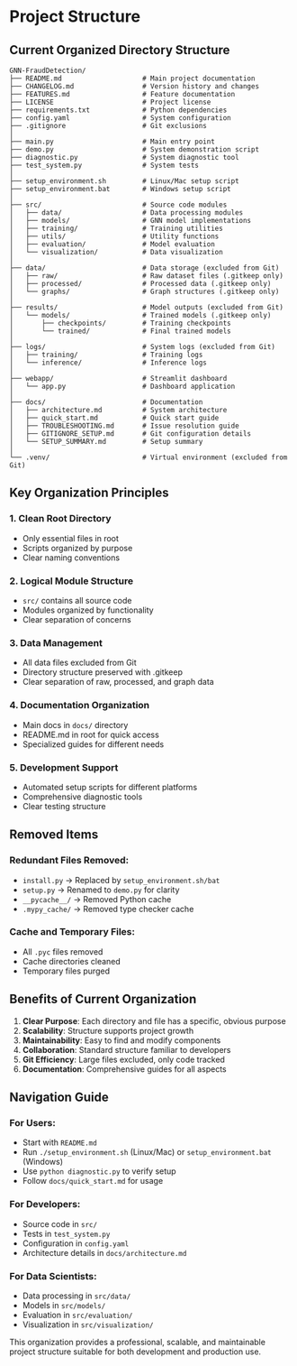 # Project Structure

## Current Organized Directory Structure

```
GNN-FraudDetection/
├── README.md                    # Main project documentation
├── CHANGELOG.md                 # Version history and changes
├── FEATURES.md                  # Feature documentation
├── LICENSE                      # Project license
├── requirements.txt             # Python dependencies
├── config.yaml                  # System configuration
├── .gitignore                   # Git exclusions
│
├── main.py                      # Main entry point
├── demo.py                      # System demonstration script
├── diagnostic.py                # System diagnostic tool
├── test_system.py               # System tests
│
├── setup_environment.sh         # Linux/Mac setup script
├── setup_environment.bat        # Windows setup script
│
├── src/                         # Source code modules
│   ├── data/                    # Data processing modules
│   ├── models/                  # GNN model implementations
│   ├── training/                # Training utilities
│   ├── utils/                   # Utility functions
│   ├── evaluation/              # Model evaluation
│   └── visualization/           # Data visualization
│
├── data/                        # Data storage (excluded from Git)
│   ├── raw/                     # Raw dataset files (.gitkeep only)
│   ├── processed/               # Processed data (.gitkeep only)
│   └── graphs/                  # Graph structures (.gitkeep only)
│
├── results/                     # Model outputs (excluded from Git)
│   └── models/                  # Trained models (.gitkeep only)
│       ├── checkpoints/         # Training checkpoints
│       └── trained/             # Final trained models
│
├── logs/                        # System logs (excluded from Git)
│   ├── training/                # Training logs
│   └── inference/               # Inference logs
│
├── webapp/                      # Streamlit dashboard
│   └── app.py                   # Dashboard application
│
├── docs/                        # Documentation
│   ├── architecture.md          # System architecture
│   ├── quick_start.md           # Quick start guide
│   ├── TROUBLESHOOTING.md       # Issue resolution guide
│   ├── GITIGNORE_SETUP.md       # Git configuration details
│   └── SETUP_SUMMARY.md         # Setup summary
│
└── .venv/                       # Virtual environment (excluded from Git)
```

## Key Organization Principles

### 1. **Clean Root Directory**
- Only essential files in root
- Scripts organized by purpose
- Clear naming conventions

### 2. **Logical Module Structure**
- `src/` contains all source code
- Modules organized by functionality
- Clear separation of concerns

### 3. **Data Management**
- All data files excluded from Git
- Directory structure preserved with .gitkeep
- Clear separation of raw, processed, and graph data

### 4. **Documentation Organization**
- Main docs in `docs/` directory
- README.md in root for quick access
- Specialized guides for different needs

### 5. **Development Support**
- Automated setup scripts for different platforms
- Comprehensive diagnostic tools
- Clear testing structure

## Removed Items

### Redundant Files Removed:
- `install.py` → Replaced by `setup_environment.sh/bat`
- `setup.py` → Renamed to `demo.py` for clarity
- `__pycache__/` → Removed Python cache
- `.mypy_cache/` → Removed type checker cache

### Cache and Temporary Files:
- All `.pyc` files removed
- Cache directories cleaned
- Temporary files purged

## Benefits of Current Organization

1. **Clear Purpose**: Each directory and file has a specific, obvious purpose
2. **Scalability**: Structure supports project growth
3. **Maintainability**: Easy to find and modify components
4. **Collaboration**: Standard structure familiar to developers
5. **Git Efficiency**: Large files excluded, only code tracked
6. **Documentation**: Comprehensive guides for all aspects

## Navigation Guide

### For Users:
- Start with `README.md`
- Run `./setup_environment.sh` (Linux/Mac) or `setup_environment.bat` (Windows)
- Use `python diagnostic.py` to verify setup
- Follow `docs/quick_start.md` for usage

### For Developers:
- Source code in `src/`
- Tests in `test_system.py`
- Configuration in `config.yaml`
- Architecture details in `docs/architecture.md`

### For Data Scientists:
- Data processing in `src/data/`
- Models in `src/models/`
- Evaluation in `src/evaluation/`
- Visualization in `src/visualization/`

This organization provides a professional, scalable, and maintainable project structure suitable for both development and production use.
